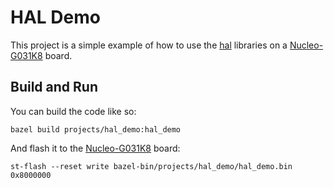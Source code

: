 # HAL Demo

This project is a simple example of how to use the [hal](../../hal/) libraries on a [Nucleo-G031K8](https://www.digikey.com/en/products/detail/stmicroelectronics/NUCLEO-G031K8/10321671) board.

## Build and Run

You can build the code like so:

```
bazel build projects/hal_demo:hal_demo
```

And flash it to the [Nucleo-G031K8](https://www.digikey.com/en/products/detail/stmicroelectronics/NUCLEO-G031K8/10321671) board:

```
st-flash --reset write bazel-bin/projects/hal_demo/hal_demo.bin 0x8000000
```